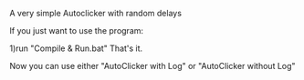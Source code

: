 A very simple Autoclicker with random delays

If you just want to use the program:

1)run "Compile & Run.bat" 
That's it.

Now you can use either "AutoClicker with Log" or "AutoClicker without Log"